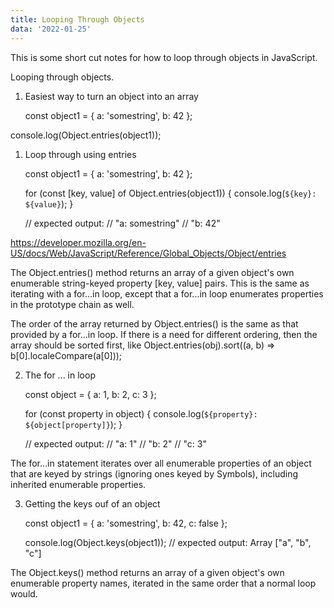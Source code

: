 ```yaml
---
title: Looping Through Objects
data: '2022-01-25'
---
```


This is some short cut notes for how to loop through objects in JavaScript. 

Looping through objects.
1. Easiest way to turn an object into an array 

    const object1 = {
    a: 'somestring',
    b: 42
    };
    
console.log(Object.entries(object1));

1. Loop through using entries

    const object1 = {
    a: 'somestring',
    b: 42
    };

    for (const [key, value] of Object.entries(object1)) {
    console.log(`${key}: ${value}`);
    }

    // expected output:
    // "a: somestring"
    // "b: 42"

https://developer.mozilla.org/en-US/docs/Web/JavaScript/Reference/Global_Objects/Object/entries

The Object.entries() method returns an array of a given object's own enumerable string-keyed property [key, value] pairs. This is the same as iterating with a for...in loop, except that a for...in loop enumerates properties in the prototype chain as well.

The order of the array returned by Object.entries() is the same as that provided by a for...in loop. If there is a need for different ordering, then the array should be sorted first, like Object.entries(obj).sort((a, b) => b[0].localeCompare(a[0]));

2. The for ... in loop

    const object = { a: 1, b: 2, c: 3 };

    for (const property in object) {
    console.log(`${property}: ${object[property]}`);
    }

    // expected output:
    // "a: 1"
    // "b: 2"
    // "c: 3"

The for...in statement iterates over all enumerable properties of an object that are keyed by strings (ignoring ones keyed by Symbols), including inherited enumerable properties.

3. Getting the keys ouf of an object

    const object1 = {
    a: 'somestring',
    b: 42,
    c: false
    };

    console.log(Object.keys(object1));
    // expected output: Array ["a", "b", "c"]

The Object.keys() method returns an array of a given object's own enumerable property names, iterated in the same order that a normal loop would.